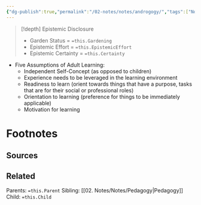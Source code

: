 ```yaml
---
{"dg-publish":true,"permalink":"/02-notes/notes/androgogy/","tags":["Note"],"created":"2024-07-03T13:06:40.617-03:00","updated":"2024-07-03T13:07:52.798-03:00"}
---
```


>[!depth] Epistemic Disclosure
>- Garden Status =  `=this.Gardening`
>- Epistemic Effort =  `=this.EpistemicEffort`
>- Epistemic Certainty =  `=this.Certainty`

- Five Assumptions of Adult Learning: 
	- Independent Self-Concept (as opposed to children)
	- Experience needs to be leveraged in the learning environment
	- Readiness to learn (orient towards things that have a purpose, tasks that are for their social or professional roles)
	- Orientation to learning (preference for things to be immediately applicable)
	- Motivation for learning



# Footnotes

## Sources

## Related
Parents: `=this.Parent`
Sibling: [[02. Notes/Notes/Pedagogy\|Pedagogy]]
Child: `=this.Child`